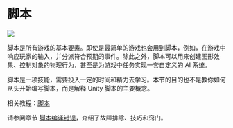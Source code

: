 <!-- Unity Manual > Scripting -->
<!-- Unity 手册 > 脚本 -->

<!-- # Scripting -->
# 脚本

![](http://docs.unity3d.com/540/Documentation/uploads/Main/ScriptingIntroPic.jpg)

<!-- Scripting is an essential ingredient in all games. Even the simplest game needs scripts, to respond to input from the player and arrange for events in the gameplay to happen when they should. Beyond that, scripts can be used to create graphical effects, control the physical behaviour of objects or even implement a custom AI system for characters in the game. -->
脚本是所有游戏的基本要素。即使是最简单的游戏也会用到脚本，例如，在游戏中响应玩家的输入，并分派符合预期的事件。除此之外，脚本可以用来创建图形效果、控制对象的物理行为，甚至是为游戏中任务实现一套自定义的 AI 系统。

<!-- Scripting is a skill that takes some time and effort to learn. The intention of this section is not to teach you how to write script code from scratch, but rather to explain the main concepts that apply to scripting in Unity. -->
脚本是一项技能，需要投入一定的时间和精力去学习。本节的目的也不是教你如何从头开始编写脚本，而是解释 Unity 脚本的主要概念。

<!-- Related tutorials: [Scripting](https://unity3d.com/learn/tutorials/topics/scripting) -->
相关教程：[脚本](https://unity3d.com/learn/tutorials/topics/scripting)

<!-- See the [Knowledge Base Compiler Script Errors section](https://support.unity3d.com/hc/en-us/categories/201242676-Scripting) for troubleshooting, tips and tricks. -->
请参阅章节 [脚本编译错误](https://support.unity3d.com/hc/en-us/categories/201242676-Scripting)，介绍了故障排除、技巧和窍门。